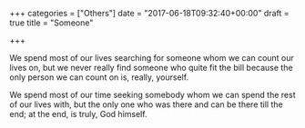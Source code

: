 +++
categories = ["Others"]
date = "2017-06-18T09:32:40+00:00"
draft = true
title = "Someone"

+++


We spend most of our lives searching for someone whom we can count our lives on, but we never really find someone who quite fit the bill because the only person we can count on is, really, yourself.

We spend most of our time seeking somebody whom we can spend the rest of our lives with, but the only one who was there and can be there till the end; at the end, is truly, God himself.